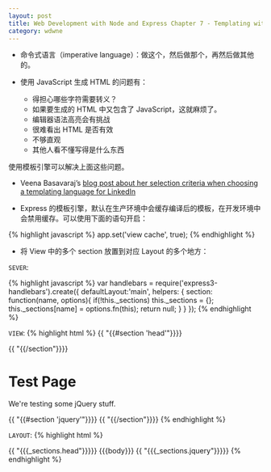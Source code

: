 ```yaml
---
layout: post
title: Web Development with Node and Express Chapter 7 - Templating with Handlebars
category: wdwne
---
```


* 命令式语言（imperative language）：做这个，然后做那个，再然后做其他的。

* 使用 JavaScript 生成 HTML 的问题有：

  * 得担心哪些字符需要转义？
  * 如果要生成的 HTML 中又包含了 JavaScript，这就麻烦了。
  * 编辑器语法高亮会有挑战
  * 很难看出 HTML 是否有效
  * 不够直观
  * 其他人看不懂写得是什么东西

使用模板引擎可以解决上面这些问题。

* Veena Basavaraj’s [blog post about her selection criteria when choosing a templating language for LinkedIn](https://engineering.linkedin.com/frontend/client-side-templating-throwdown-mustache-handlebars-dustjs-and-more)

* Express 的模板引擎，默认在生产环境中会缓存编译后的模板，在开发环境中会禁用缓存。可以使用下面的语句开启：

{% highlight javascript %}
app.set('view cache', true);
{% endhighlight %}

* 将 View 中的多个 section 放置到对应 Layout 的多个地方：

`SEVER`:

{% highlight javascript %}
var handlebars = require('express3-handlebars').create({
  defaultLayout:'main',
  helpers: {
    section: function(name, options){
      if(!this._sections) this._sections = {};
      this._sections[name] = options.fn(this);
      return null;
    }
  }
});
{% endhighlight %}

`VIEW`:
{% highlight html %}
{{ "{{#section 'head'"}}}}
<!-- we want Google to ignore this page -->
<meta name="robots" content="noindex">
{{ "{{/section"}}}}
<h1>Test Page</h1>
<p>We're testing some jQuery stuff.</p>
{{ "{{#section 'jquery'"}}}}
<script>
$('document').ready(function(){
  $('h1').html('jQuery Works');
});
</script>
{{ "{{/section"}}}}
{% endhighlight %}

`LAYOUT`:
{% highlight html %}
<!DOCTYPE html>
<html>
  <head>
    <title>Meadowlark Travel</title>
    {{ "{{{_sections.head"}}}}}
  </head>
  <body>
    {{{body}}}
    <script src="http://code.jquery.com/jquery-2.0.2.min.js"></script>
    {{ "{{{_sections.jquery"}}}}}
  </body>
</html>
{% endhighlight %}
